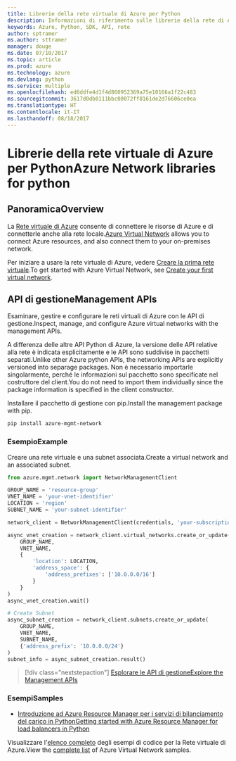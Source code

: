 ```yaml
---
title: Librerie della rete virtuale di Azure per Python
description: Informazioni di riferimento sulle librerie della rete di Azure per Python
keywords: Azure, Python, SDK, API, rete
author: sptramer
ms.author: sttramer
manager: douge
ms.date: 07/10/2017
ms.topic: article
ms.prod: azure
ms.technology: azure
ms.devlang: python
ms.service: multiple
ms.openlocfilehash: ed6ddfe4d1f4d860952369a75e10166a1f22c483
ms.sourcegitcommit: 3617d0db0111bbc00072ff8161de2d76606ce0ea
ms.translationtype: HT
ms.contentlocale: it-IT
ms.lasthandoff: 08/18/2017
---
```

# <a name="azure-network-libraries-for-python"></a><span data-ttu-id="452c8-104">Librerie della rete virtuale di Azure per Python</span><span class="sxs-lookup"><span data-stu-id="452c8-104">Azure Network libraries for python</span></span>

## <a name="overview"></a><span data-ttu-id="452c8-105">Panoramica</span><span class="sxs-lookup"><span data-stu-id="452c8-105">Overview</span></span>

<span data-ttu-id="452c8-106">La [Rete virtuale di Azure](/azure/virtual-network/virtual-networks-overview) consente di connettere le risorse di Azure e di connetterle anche alla rete locale.</span><span class="sxs-lookup"><span data-stu-id="452c8-106">[Azure Virtual Network](/azure/virtual-network/virtual-networks-overview) allows you to connect Azure resources, and also connect them to your on-premises network.</span></span>

<span data-ttu-id="452c8-107">Per iniziare a usare la rete virtuale di Azure, vedere [Creare la prima rete virtuale](/azure/virtual-network/virtual-network-get-started-vnet-subnet).</span><span class="sxs-lookup"><span data-stu-id="452c8-107">To get started with Azure Virtual Network, see [Create your first virtual network](/azure/virtual-network/virtual-network-get-started-vnet-subnet).</span></span>

## <a name="management-apis"></a><span data-ttu-id="452c8-108">API di gestione</span><span class="sxs-lookup"><span data-stu-id="452c8-108">Management APIs</span></span>

<span data-ttu-id="452c8-109">Esaminare, gestire e configurare le reti virtuali di Azure con le API di gestione.</span><span class="sxs-lookup"><span data-stu-id="452c8-109">Inspect, manage, and configure Azure virtual networks with the management APIs.</span></span>

<span data-ttu-id="452c8-110">A differenza delle altre API Python di Azure, la versione delle API relative alla rete è indicata esplicitamente e le API sono suddivise in pacchetti separati.</span><span class="sxs-lookup"><span data-stu-id="452c8-110">Unlike other Azure python APIs, the networking APIs are explicitly versioned into separage packages.</span></span> <span data-ttu-id="452c8-111">Non è necessario importarle singolarmente, perché le informazioni sul pacchetto sono specificate nel costruttore del client.</span><span class="sxs-lookup"><span data-stu-id="452c8-111">You do not need to import them individually since the package information is specified in the client constructor.</span></span>

<span data-ttu-id="452c8-112">Installare il pacchetto di gestione con pip.</span><span class="sxs-lookup"><span data-stu-id="452c8-112">Install the management package with pip.</span></span>

```bash
pip install azure-mgmt-network
```

### <a name="example"></a><span data-ttu-id="452c8-113">Esempio</span><span class="sxs-lookup"><span data-stu-id="452c8-113">Example</span></span>

<span data-ttu-id="452c8-114">Creare una rete virtuale e una subnet associata.</span><span class="sxs-lookup"><span data-stu-id="452c8-114">Create a virtual network and an associated subnet.</span></span>

```python
from azure.mgmt.network import NetworkManagementClient

GROUP_NAME = 'resource-group'
VNET_NAME = 'your-vnet-identifier'
LOCATION = 'region'
SUBNET_NAME = 'your-subnet-identifier'

network_client = NetworkManagementClient(credentials, 'your-subscription-id')

async_vnet_creation = network_client.virtual_networks.create_or_update(
    GROUP_NAME,
    VNET_NAME,
    {
        'location': LOCATION,
        'address_space': {
            'address_prefixes': ['10.0.0.0/16']
        }
    }
)
async_vnet_creation.wait()

# Create Subnet
async_subnet_creation = network_client.subnets.create_or_update(
    GROUP_NAME,
    VNET_NAME,
    SUBNET_NAME,
    {'address_prefix': '10.0.0.0/24'}
)
subnet_info = async_subnet_creation.result()
```

> [!div class="nextstepaction"]
> [<span data-ttu-id="452c8-115">Esplorare le API di gestione</span><span class="sxs-lookup"><span data-stu-id="452c8-115">Explore the Management APIs</span></span>](/python/api/overview/azure/network/managementlibrary)

### <a name="samples"></a><span data-ttu-id="452c8-116">Esempi</span><span class="sxs-lookup"><span data-stu-id="452c8-116">Samples</span></span>

* <span data-ttu-id="452c8-117">[Introduzione ad Azure Resource Manager per i servizi di bilanciamento del carico in Python][1]</span><span class="sxs-lookup"><span data-stu-id="452c8-117">[Getting started with Azure Resource Manager for load balancers in Python][1]</span></span>

<span data-ttu-id="452c8-118">Visualizzare l'[elenco completo](https://azure.microsoft.com/en-us/resources/samples/?platform=python&term=virtual%20network) degli esempi di codice per la Rete virtuale di Azure.</span><span class="sxs-lookup"><span data-stu-id="452c8-118">View the [complete list](https://azure.microsoft.com/en-us/resources/samples/?platform=python&term=virtual%20network) of Azure Virtual Network samples.</span></span>

[1]: [https://azure.microsoft.com/en-us/resources/samples/network-python-manage-loadbalancer/]
